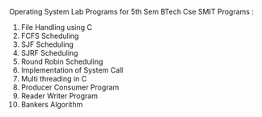 Operating System Lab Programs for 5th Sem BTech Cse SMIT
Programs :
1. File Handling using C
2. FCFS Scheduling
3. SJF Scheduling
4. SJRF Scheduling
5. Round Robin Scheduling
6. Implementation of System Call
7. Multi threading in C
8. Producer Consumer Program
9. Reader Writer Program
10. Bankers Algorithm
